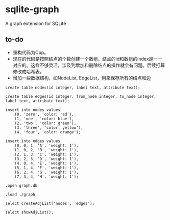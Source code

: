 # sqlite-graph
A graph extension for SQLite

## to-do
* 重构代码为Cpp。
* 现在的代码是按照结点的个数创建一个数组，结点的id和数组的index是一一对应的。这样不够灵活，涉及到增加和删除结点的操作就会有问题。后续打算修改成哈希表。
* 增加一些数据结构，如NodeList, EdgeList，用来保存所有的结点和边

```
create table nodes(id integer, label text, attribute text);

create table edges(id integer, from_node integer, to_node integer, label text, attribute text);

insert into nodes values
    (0, 'zero', 'color: red'),
    (1, 'one', 'color: blue'),
    (2, 'two', 'color: green'),
    (3, 'three', 'color: yellow'),
    (4, 'four', 'color: orange');

insert into edges values
    (0, 0, 1, 'A', 'weight: 1'),
    (1, 0, 2, 'B', 'weight: 1'),
    (2, 1, 3, 'C', 'weight: 1'),
    (3, 2, 3, 'D', 'weight: 1'),
    (4, 0, 4, 'E', 'weight: 1'),
    (5, 1, 4, 'F', 'weight: 1'),
    (6, 2, 4, 'G', 'weight: 1'),
    (7, 3, 4, 'H', 'weight: 1');

.open graph.db

.load ./graph

select createAdjList('nodes', 'edges');

select showAdjList();
```